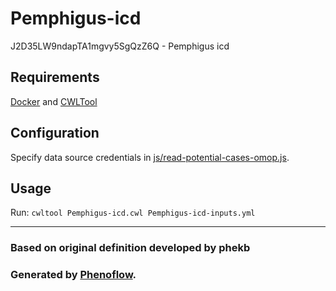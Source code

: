 # Pemphigus-icd

J2D35LW9ndapTA1mgvy5SgQzZ6Q - Pemphigus icd

## Requirements

[Docker](https://docs.docker.com/install/) and [CWLTool](https://github.com/common-workflow-language/cwltool#install)

## Configuration

Specify data source credentials in [js/read-potential-cases-omop.js](js/read-potential-cases-omop.js).

## Usage

Run: `cwltool Pemphigus-icd.cwl Pemphigus-icd-inputs.yml`

***

### Based on original definition developed by phekb
### Generated by [Phenoflow](https://kclhi.org/phenoflow).
